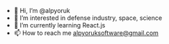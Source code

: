 - 👋 Hi, I’m @alpyoruk
- 👀 I’m interested in defense industry, space, science
- 🌱 I’m currently learning React.js
- 📫 How to reach me alpyoruksoftware@gmail.com

<!---
alpyoruk/alpyoruk is a ✨ special ✨ repository because its `README.md` (this file) appears on your GitHub profile.
You can click the Preview link to take a look at your changes.
--->
